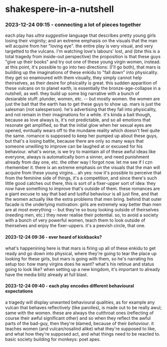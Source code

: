# shakespere-in-a-nutshell

### 2023-12-24 09:15 - connecting a lot of pieces together

each play has *ultra suggestive* language that describes pretty young girls losing their virginity; and an extreme emphasis on the visuals that the man will acquire from her "loving eye". the entire play is very visual, and very targetted to the vulcans. I'm watching love's labours' lost, and (btw this is a total tragedy from inside-out perspective) the proposition is that these guys "give up their books" and try out one of these young virgin women, instead.
at this point, it's possible to go into two directions: (I'll go both), that mars is building up the imaginations of these enkidu to "fall down" into physicality. they get so enamoured with them visually, they simply cannot help theirselves, as their desire for phsicality is great. this sudden apparition of these vulcans on to planet earth, is essentially the bronze-age-collapse in a nutshell, as well. they build up some big narrative with a bunch of desiarable stuff: plunder, women, etc. -- but mostly women. the women are just the bait that the earth has to get these guys to show up. mars is just the salesman (not salesperson). he's advertising that they fall into physicality, and not remain in their imaginations for a while. it's kinda a bait though, because as love always is, it's not predictable, and so all emotions that resonate get amplified, so that the initial glow when her sexual eyes are opened, evntually wears off to the mundane reality which doesn't feel quite the same. romance is supposed to keep her pumped up about these guys, but that's a losing battle, because there are only so many ways that someone unwilling to improve can be laughed at or excused for his behaviour. what's worse, is we try to maintain all of these awful ideas like everyone, always is automatically born a sinner, and need punishment already from day one, etc.
the other way I forgot now. let me see if I czn rhemember it. there ix an extreme emphasis on the visuals that the man will acquire from these young virgins... ah yes: now it's possible to perceive that from the feminine side of things, it's a competition, and since there's such little good catches out there, this is sort of a fixer-upper sort of idea: they now have something to improve that's outside of them. these romances are a giant excuse to say that bad and lustful behaviour is all just fine, and that the women actually like the extra problems that men bring. behind that outer facade is the underlying motivation: girls are extremely way better than men are at most everything -- but they're so busy looking outside of theirselves (needing men, etc.) they never realise their potential. so, to avoid a society with a bunch of very powerful women, teach them to look outside of theirselves and enjoy the fixer-uppers. it's a peevish circle, that one.

#### 2023-12-24 09:36 - ever heard of kickbacks?

what's happenining here is that mars is firing up all of these enkidu to get ready and go down into physical, where they're going to tear the place up looking for these girls, but mars is going with them, so he's narrating his setup too: how many virgins does he want? what's his retinue and status going to look like? when setting up a new kingdom, it's important to already have the media blitz already at full blast.

#### 2023-12-24 09:40 - each play encodes different behavioural expectations

a tragedy will display unwanted behavioural qualities, as for example any vulcan that behaves reflectively (like parolles), is made out to be really awul; same with the women. these are always the cutthroat ones (reflecting of course their awful significant other) and so when they reflect the awful parts of the bad-guy, then they're blamed, because of their *behaviour*. it teaches women (and vulcan/rosalind alike) what they're supposed to like, and what how they're supposed act, and what things need to be reacted to. basic society building for monkeys: poet apes.
